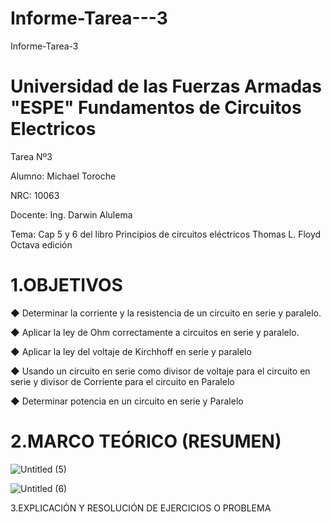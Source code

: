 # Informe-Tarea---3

Informe-Tarea-3
# Universidad de las Fuerzas Armadas "ESPE" Fundamentos de Circuitos Electricos

Tarea Nº3

Alumno: Michael Toroche

NRC: 10063

Docente: Ing. Darwin Alulema

Tema: Cap 5 y 6 del libro Principios de circuitos eléctricos Thomas L. Floyd Octava edición

# 1.OBJETIVOS

◆ Determinar la corriente y la resistencia de un circuito en serie y paralelo.

◆ Aplicar la ley de Ohm correctamente a circuitos en serie y paralelo.

◆ Aplicar la ley del voltaje de Kirchhoff en serie y paralelo

◆ Usando un circuito en serie como divisor de voltaje para el circuito en serie y divisor de Corriente para el circuito en Paralelo

◆ Determinar potencia en un circuito en serie y Paralelo

# 2.MARCO TEÓRICO (RESUMEN)

![Untitled (5)](https://user-images.githubusercontent.com/116761073/203631128-1931ddeb-0046-4bbe-86f9-04e0fc5c0022.jpg)

![Untitled (6)](https://user-images.githubusercontent.com/116761073/203631222-138146bd-275a-4d7d-976d-64241749c3dd.jpg)

3.EXPLICACIÓN Y RESOLUCIÓN DE EJERCICIOS O PROBLEMA
